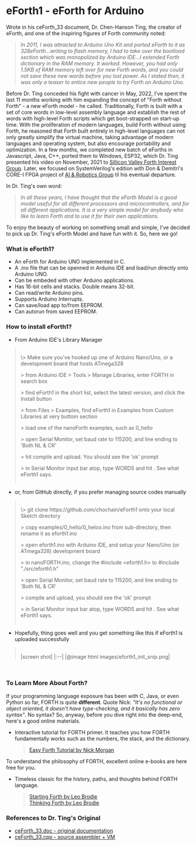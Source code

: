 # eForth1 - eForth for Arduino

Wrote in his ceForth_33 document, Dr. Chen-Hanson Ting, the creator of eForth, and one of the inspiring figures of Forth community noted:
> *In 2011, I was attracted to Arduino Uno Kit and ported eForth to it as 328eForth...writing to flash memory, I had to take over the bootload section which was monopolized by Arduino IDE...I extended Forth dictionary in the RAM memory. It worked. However, you had only 1.5KB of RAM memory left over for new Forth words, and you could not save these new words before you lost power. As I stated then, it was only a teaser to entice new people to try Forth on Arduino Uno.*

Before Dr. Ting conceded his fight with cancer in May, 2022, I've spent the last 11 months working with him expanding the concept of "Forth without Forth" - a new eForth model - he called. Traditionally, Forth is built with a set of core words in low-level assembly language and establish the rest of words with high-level Forth scripts which get boot-strapped on start-up time. With the proliferation of modern languages, build Forth without using Forth, he reasoned that Forth built entirely in high-level languages can not only greatly simplify the virtual machine, taking advantage of modern languages and operating system, but also encourage portability and optimization. In a few months, we completed new batch of eForths in Javascript, Java, C++, ported them to Windows, ESP32, which Dr. Ting presented his video on November, 2021 to [Sillicon Valley Forth Interest Group](https://www.youtube.com/watch?v=bb5vi9kR1tE&t=827s). Later, we focused on SystemVerilog's edition with Don & Demitri's CORE-I FPGA project of [AI & Robotics Group](https://www.facebook.com/groups/1304548976637542) til his eventual departure.

In Dr. Ting's own word:
> *In all these years, I have thought that the eForth Model is a good model useful for all different processors and microcontrollers, and for all different applications. It is a very simple model for anybody who like to learn Forth and to use it for their own applications.*

To enjoy the beauty of working on something small and simple, I've decided to pick up Dr. Ting's eForth Model and have fun with it. So, here we go!

### What is eForth1?

* An eForth for Arduino UNO implemented in C.
* A .ino file that can be openned in Arduino IDE and load/run directly onto Arduino UNO.
* Can be embeded with other Arduino applications.
* Has 16-bit cells and stacks. Double means 32-bit.
* Can read/write Arduino pins.
* Supports Arduino Interrupts.
* Can save/load app to/from EEPROM.
* Can autorun from saved EEPROM.

### How to install eForth1?

* From Arduino IDE's Library Manager
> <br/>
> \> Make sure you've hooked up one of Arduino Nano/Uno, or a development board that hosts ATmega328
>
> \> from Arduino IDE > Tools > Manage Libraries, enter FORTH in search box
>
> \> find eForth1 in the short list, select the latest version, and click the Install button
>
> \> from Files > Examples, find eForth1 in Examples from Custom Libraries at very buttom section
>
> \> load one of the nanoForth examples, such as 0_hello
>
> \> open Serial Monitor, set baud rate to 115200, and line ending to 'Both NL & CR'
>
> \> hit compile and upload. You should see the 'ok' prompt
>
> \> in Serial Monitor input bar atop, type WORDS and hit <return>. See what eForth1 says.<br/><br/>

* or, from GitHub directly, if you prefer managing source codes manually
> <br/>
> \> git clone https://github.com/chochain/eForth1 onto your local Sketch directory
>
> \> copy examples/0_hello/0_heloo.ino from sub-directory, then rename it as eforth1.ino<br/>
>
> \> open eforth1.ino with Arduino IDE, and setup your Nano/Uno (or ATmega328) development board
>
> \> in nanoFORTH.ino, change the #include <eforth1.h> to #include "./src/eforth1.h"
>
> \> open Serial Monitor, set baud rate to 115200, and line ending to 'Both NL & CR'
>
> \> compile and upload, you should see the 'ok' prompt
>
> \> in Serial Monitor input bar atop, type WORDS and hit <return>. See what eForth1 says.<br/><br/>

* Hopefully, thing goes well and you get something like this if eForth1 is uploaded successfully 
> <br/>
> |screen shot|
> |:--|
> |@image html images/eforth1_init_snip.png|
<br/>

### To Learn More About Forth?
If your programming language exposure has been with C, Java, or even Python so far, FORTH is quite **different**. Quote Nick: <em>"It's no functional or object oriented, it doesn't have type-checking, and it basically has zero syntax"</em>. No syntax? So, anyway, before you dive right into the deep-end, here's a good online materials.
* Interactive tutorial for FORTH primer. It teaches you how FORTH fundamentally works such as the numbers, the stack, and the dictionary.
  > <a href="https://skilldrick.github.io/easyforth/#introduction" target="_blank">Easy Forth Tutorial by Nick Morgan</a>

To understand the philosophy of FORTH, excellent online e-books are here free for you.
* Timeless classic for the history, paths, and thoughts behind FORTH language.
  > <a href="http://home.iae.nl/users/mhx/sf.html" target="_blank">Starting Forth by Leo Brodie</a><br/>
  > <a href="http://thinking-forth.sourceforge.net" target="_blank">Thinking Forth by Leo Brodie</a>

### References to Dr. Ting's Original
* [ceForth_33.doc - original documentation](https://chochain.github.io/eForth1/docs/ceForth_33.doc)
* [ceForth_33.cpp - source assembler + VM](https://chochain.github.io/eForth1/docs/ceForth_33.cpp)
